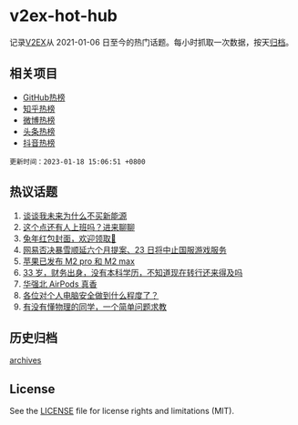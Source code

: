 # v2ex-hot-hub

 记录[V2EX](https://www.v2ex.com/)从 2021-01-06 日至今的热门话题。每小时抓取一次数据，按天[归档](archives)。
 
 ## 相关项目

- [GitHub热榜](https://github.com/lonnyzhang423/github-hot-hub)
- [知乎热榜](https://github.com/lonnyzhang423/zhihu-hot-hub)
- [微博热榜](https://github.com/lonnyzhang423/weibo-hot-hub)
- [头条热榜](https://github.com/lonnyzhang423/toutiao-hot-hub)
- [抖音热榜](https://github.com/lonnyzhang423/douyin-hot-hub)


 `更新时间：2023-01-18 15:06:51 +0800`

## 热议话题

1. [谈谈我未来为什么不买新能源](https://www.v2ex.com/t/909508)
1. [这个点还有人上班吗？进来聊聊](https://www.v2ex.com/t/909639)
1. [兔年红包封面，欢迎领取👏](https://www.v2ex.com/t/909539)
1. [网易否决暴雪顺延六个月提案、23 日将中止国服游戏服务](https://www.v2ex.com/t/909545)
1. [苹果已发布 M2 pro 和 M2 max](https://www.v2ex.com/t/909581)
1. [33 岁，财务出身，没有本科学历，不知道现在转行还来得及吗](https://www.v2ex.com/t/909629)
1. [华强北 AirPods 真香](https://www.v2ex.com/t/909521)
1. [各位对个人电脑安全做到什么程度了？](https://www.v2ex.com/t/909634)
1. [有没有懂物理的同学，一个简单问题求教](https://www.v2ex.com/t/909687)

## 历史归档

[archives](archives)

## License

See the [LICENSE](LICENSE) file for license rights and limitations (MIT).
